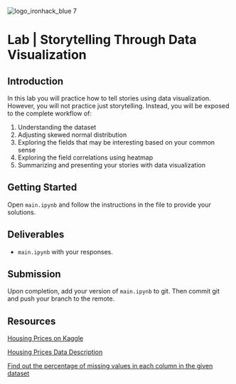 ![logo_ironhack_blue 7](https://user-images.githubusercontent.com/23629340/40541063-a07a0a8a-601a-11e8-91b5-2f13e4e6b441.png)

# Lab | Storytelling Through Data Visualization

## Introduction

In this lab you will practice how to tell stories using data visualization. However, you will not practice just storytelling. Instead, you will be exposed to the complete workflow of: 

1. Understanding the dataset
2. Adjusting skewed normal distribution
3. Exploring the fields that may be interesting based on your common sense
4. Exploring the field correlations using heatmap
5. Summarizing and presenting your stories with data visualization

## Getting Started

Open `main.ipynb` and follow the instructions in the file to provide your solutions.

## Deliverables

- `main.ipynb` with your responses.

## Submission

Upon completion, add your version of `main.ipynb` to git. Then commit git and push your branch to the remote.

## Resources

[Housing Prices on Kaggle](https://www.kaggle.com/c/house-prices-advanced-regression-techniques/data)

[Housing Prices Data Description](your-code/data-description.txt)

[Find out the percentage of missing values in each column in the given dataset](https://stackoverflow.com/questions/51070985/find-out-the-percentage-of-missing-values-in-each-column-in-the-given-dataset)

